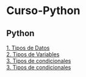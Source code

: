 # Curso-Python
## Python
<a href="https://github.com/EzioADeF/Curso-Python/blob/main/Copia%20de%20M4%20-%2001%20-%20Python%20Notebook.ipynb" target="_blank">1. Tipos de Datos</a> <br>
<a href="https://github.com/EzioADeF/Curso-Python/blob/main/Copia%20de%20M4%20-%2002%20-%20Python%20Notebook.ipynb" target="_blank">2. Tipos de Variables</a> <br>
<a href="https://github.com/EzioADeF/Curso-Python/blob/main/Copia%20de%20M4%20-%2003%20-%20Condicionales.ipynb" target="_blank">3. Tipos de condicionales</a> <br>
<a href="https://github.com/EzioADeF/Curso-Python/blob/main/Copia%20de%20M4%20-%2003%20-%20Condicionales.ipynb" target="_blank">3. Tipos de condicionales</a>
